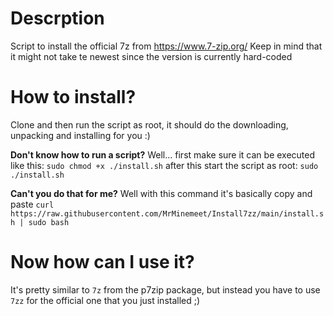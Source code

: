 # Descrption
Script to install the official 7z from https://www.7-zip.org/
Keep in mind that it might not take te newest since the version is currently hard-coded

# How to install?
Clone and then run the script as root, it should do the downloading, unpacking and installing for you :)

**Don't know how to run a script?**
Well… first make sure it can be executed like this:
`sudo chmod +x ./install.sh`
after this start the script as root:
`sudo ./install.sh`

**Can't you do that for me?**
Well with this command it's basically copy and paste
`curl https://raw.githubusercontent.com/MrMinemeet/Install7zz/main/install.sh | sudo bash`

# Now how can I use it?
It's pretty similar to `7z` from the p7zip package, but instead you have to use `7zz` for the official one that you just installed ;)
